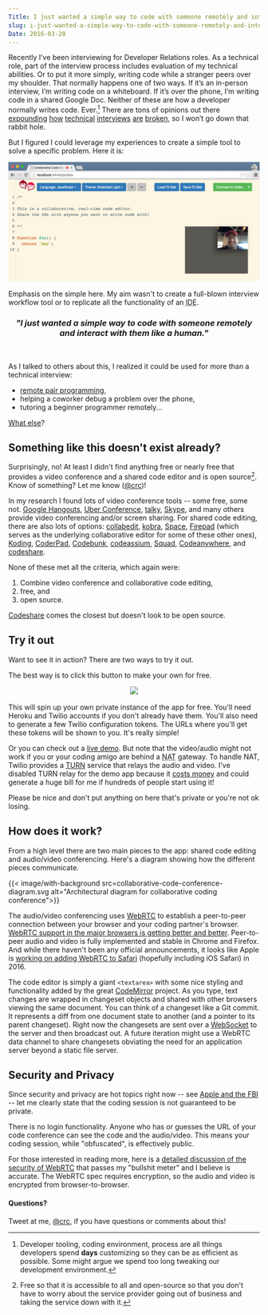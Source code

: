```yaml
---
Title: I just wanted a simple way to code with someone remotely and interact with them like a human
slug: i-just-wanted-a-simple-way-to-code-with-someone-remotely-and-interact-with-them-like-a-human
Date: 2016-03-20
---
```


Recently I’ve been interviewing for Developer Relations roles. As a technical role, part of the interview process includes evaluation of my technical abilities. Or to put it more simply, writing code while a stranger peers over my shoulder. That normally happens one of two ways. If it’s an in-person interview, I’m writing code on a whiteboard. If it’s over the phone, I’m writing code in a shared Google Doc. Neither of these are how a developer normally writes code. Ever.[^1] There are tons of opinions out there [expounding](http://techcrunch.com/2015/03/21/the-terrible-technical-interview/) [how](https://medium.com/@ikeellis/i-will-not-do-your-tech-interview-80ba19c55883#.11gimpvu1) [technical](https://modelviewculture.com/pieces/technical-interviews-are-bullshit) [interviews](http://programmingisterrible.com/post/116698171738/nothing-is-more-indicative-of-a-bullshit-job-than) [are](https://medium.com/techtank-magazine/the-technical-interview-is-broken-and-sexist-2d9c3135af1e#.1xj22qazj) [broken](http://asserttrue.blogspot.com/2015/03/why-i-wont-go-on-any-more-tech-job.html), so I won’t go down that rabbit hole.

But I figured I could leverage my experiences to create a simple tool to solve a specific problem. Here it is:

![Screenshot](code-editor-screenshot.png)

Emphasis on the simple here.  My aim wasn't to create a full-blown interview workflow tool or to replicate all the functionality of an <abbr title="Integrated Development Environment">IDE</abbr>.

<h3 style="text-align: center;"><em>"I just wanted a simple way to code with someone remotely and interact with them like a human."</em></h3><br>

As I talked to others about this, I realized it could be used for more than a technical interview:

* [remote pair programming](https://pragprog.com/book/jkrp/remote-pairing),
* helping a coworker debug a problem over the phone,
* tutoring a beginner programmer remotely...

[What else](https://twitter.com/intent/tweet?text=I+want+to+use+a+collaborative+code+editor+for...+(@crc))?

## Something like this doesn't exist already?

Surprisingly, no!  At least I didn't find anything free or nearly free that provides a video conference and a shared code editor and is open source[^2]. Know of something? Let me know ([@crc](https://twitter.com/crc))!

In my research I found lots of video conference tools -- some free, some not.  [Google Hangouts](https://hangouts.google.com), [Uber Conference](https://www.uberconference.com), [talky](https://talky.io), [Skype](http://www.skype.com), and many others provide video conferencing and/or screen sharing.  For shared code editing, there are also lots of options: [collabedit](http://collabedit.com), [kobra](https://kobra.io/#/), [Space](https://github.com/chaoscollective/Space_Editor), [Firepad](https://firepad.io/#1) (which serves as the underlying collaborative editor for some of these other ones), [Koding](http://www.koding.com), [CoderPad](https://coderpad.io), [Codebunk](https://codebunk.com), [codeassium](https://codassium.com), [Squad](https://squadedit.com), [Codeanywhere](https://codeanywhere.com), and [codeshare](https://codeshare.io).

None of these met all the criteria, which again were:

1. Combine video conference and collaborative code editing,
2. free, and
3. open source.

[Codeshare](https://codeshare.io) comes the closest but doesn't look to be open source.

## Try it out

Want to see it in action?  There are two ways to try it out.  

The best way is to click this button to make your own for free.

<style>
a#heroku-button,
a#heroku-button:link,
a#heroku-button:visited,
a#heroku-button:hover {
    text-decoration: none;
    background-color: rgba(0, 0, 0, 0.0);
}
</style>

<div style="text-align: center;"><a id="heroku-button" href="https://heroku.com/deploy?template=https://github.com/crcastle/collaborative-code-conference/tree/master"><img src="https://www.herokucdn.com/deploy/button.svg"></a></div>

This will spin up your own private instance of the app for free.  You'll need Heroku and Twilio accounts if you don't already have them.  You'll also need to generate a few Twilio configuration tokens.  The URLs where you'll get these tokens will be shown to you.  It's really simple!

Or you can check out a [live demo](https://codie.herokuapp.com).  But note that the video/audio might not work if you or your coding amigo are behind a <abbr title="Network Address Translation">NAT</abbr> gateway.  To handle NAT, Twilio provides a [TURN](https://en.wikipedia.org/wiki/Traversal_Using_Relays_around_NAT) service that relays the audio and video.  I've disabled TURN relay for the demo app because it [costs money](https://www.twilio.com/stun-turn/pricing) and could generate a huge bill for me if hundreds of people start using it!

Please be nice and don't put anything on here that's private or you're not ok losing.

## How does it work?

From a high level there are two main pieces to the app: shared code editing and audio/video conferencing.  Here's a diagram showing how the different pieces communicate.

{{< image/with-background src=collaborative-code-conference-diagram.svg alt="Architectural diagram for collaborative coding conference">}}

The audio/video conferencing uses [WebRTC](https://webrtc.org) to establish a peer-to-peer connection between your browser and your coding partner's browser.  [WebRTC support in the major browsers is getting better and better](http://caniuse.com/webrtc).  Peer-to-peer audio and video is fully implemented and stable in Chrome and Firefox.  And while there haven't been any official announcements, it looks like Apple is [working on adding WebRTC to Safari](https://webkit.org/status/#specification-webrtc) (hopefully including iOS Safari) in 2016.

The code editor is simply a giant `<textarea>` with some nice styling and functionality added by the great [CodeMirror](http://codemirror.net) project.  As you type, text changes are wrapped in changeset objects and shared with other browsers viewing the same document.  You can think of a changeset like a Git commit.  It represents a diff from one document state to another (and a pointer to its parent changeset).  Right now the changesets are sent over a [WebSocket](https://en.wikipedia.org/wiki/WebSocket) to the server and then broadcast out.  A future iteration might use a WebRTC data channel to share changesets obviating the need for an application server beyond a static file server.

## Security and Privacy

Since security and privacy are hot topics right now -- see [Apple and the FBI](http://www.theverge.com/2016/2/17/11036306/apple-fbi-iphone-encryption-backdoor-tim-cook) -- let me clearly state that the coding session is not guaranteed to be private.

There is no login functionality.  Anyone who has or guesses the URL of your code conference can see the code and the audio/video.  This means your coding session, while "obfuscated", is effectively public.

For those interested in reading more, here is a [detailed discussion of the security of WebRTC](http://webrtc-security.github.io) that passes my "bullshit meter" and I believe is accurate.  The WebRTC spec requires encryption, so the audio and video is encrypted from browser-to-browser.

#### Questions?
Tweet at me, [@crc](https://twitter.com/crc), if you have questions or comments about this!

[^1]: Developer tooling, coding environment, process are all things developers spend **days** customizing so they can be as efficient as possible.  Some might argue we spend too long tweaking our development environment.
[^2]: Free so that it is accessible to all and open-source so that you don't have to worry about the service provider going out of business and taking the service down with it.